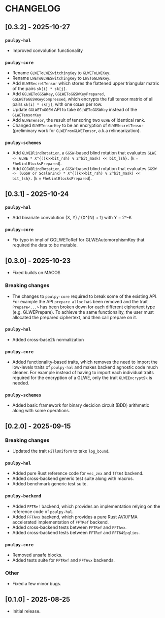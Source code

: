# CHANGELOG

## [0.3.2] - 2025-10-27

### `poulpy-hal`
- Improved convolution functionality

### `poulpy-core`
 - Rename `GLWEToLWESwitchingKey` to `GLWEToLWEKey`.
 - Rename `LWEToGLWESwitchingKey` to `LWEToGLWEKey`.
 - Add `GLWESecretTensor` which stores the flattened upper triangular matrix of the pairs  `sk[i] * sk[j]`.
 - Add `GGLWEToGGSWKey`, `GGLWEToGGSWKeyPrepared`, `GGLWEToGGSWKeyCompressed`, which encrypts the full tensor matrix of all pairs `sk[i] * sk[j]`, with one `GGLWE` per row.
 - Update `GGLWEToGGSW` API to take `GGLWEToGGSWKey` instead of the `GLWETensorKey`
 - Add `GLWETensor`, the result of tensoring two `GLWE` of identical rank.
 - Changed `GLWETensorKey` to be an encryption of `GLWESecretTensor` (preliminary work for `GLWEFromGLWETensor`, a.k.a relinearization). 

### `poulpy-schemes`
 - Add `GLWEBlindRotation`, a `GGSW`-based blind rotation that evaluates `GLWE <- GLWE * X^{((k>>bit_rsh) % 2^bit_mask) << bit_lsh}.` (`k` = `FheUintBlocksPrepared`).
 - Add `GGSWBlindRotation`, a `GGSW`-based blind rotation that evaluates `GGSW <- (GGSW or ScalarZnx) * X^{((k>>bit_rsh) % 2^bit_mask) << bit_lsh}.` (`k` = `FheUintBlocksPrepared`).

## [0.3.1] - 2025-10-24

### `poulpy-hal`
 - Add bivariate convolution (X, Y) / (X^{N} + 1) with Y = 2^-K

### `poulpy-core`
 - Fix typo in impl of GGLWEToRef for GLWEAutomorphismKey that required the data to be mutable.

## [0.3.0] - 2025-10-23

- Fixed builds on MACOS

### Breaking changes
 - The changes to `poulpy-core` required to break some of the existing API. For example the API `prepare_alloc` has been removed and the trait `Prepare<...>` has been broken down for each different ciphertext type (e.g. GLWEPrepare). To achieve the same functionality, the user must allocated the prepared ciphertext, and then call prepare on it.

### `poulpy-hal`
 - Added cross-base2k normalization

### `poulpy-core`
 - Added functionality-based traits, which removes the need to import the low-levels traits of `poulpy-hal` and makes backend agnostic code much cleaner. For example instead of having to import each individual traits required for the encryption of a GLWE, only the trait `GLWEEncryptSk` is needed.

### `poulpy-schemes`
 - Added basic framework for binary decicion circuit (BDD) arithmetic along with some operations.

## [0.2.0] - 2025-09-15

### Breaking changes
 - Updated the trait `FillUniform` to take `log_bound`.

### `poulpy-hal`
 - Added pure Rust reference code for `vec_znx` and `fft64` backend.
 - Added cross-backend generic test suite along with macros.
 - Added benchmark generic test suite.

### `poulpy-backend`
 - Added `FFTRef` backend, which provides an implementation relying on the reference code of `poulpy-hal`.
 - Added `FFTAvx` backend, which provides a pure Rust AVX/FMA accelerated implementation of `FFTRef` backend.
 - Added cross-backend tests between `FFTRef` and `FFTAvx`.
 - Added cross-backend tests between `FFTRef` and `FFT64Spqlios`.

### `poulpy-core`
 - Removed unsafe blocks.
 - Added tests suite for `FFTRef` and `FFTAvx` backends.

### Other
 - Fixed a few minor bugs.

## [0.1.0] - 2025-08-25
 - Initial release.